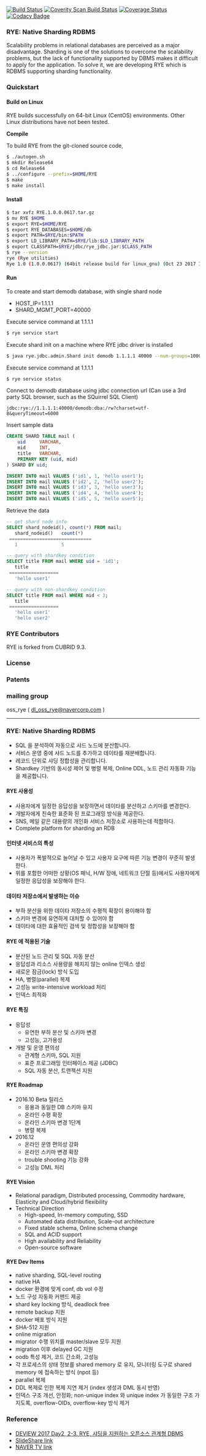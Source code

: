 [![Build Status](https://travis-ci.org/naver/rye.svg?branch=master)](https://travis-ci.org/naver/rye)
[![Coverity Scan Build Status](https://scan.coverity.com/projects/14194/badge.svg)](https://scan.coverity.com/projects/naver-rye)
[![Coverage Status](https://coveralls.io/repos/github/naver/rye/badge.svg?branch=master)](https://coveralls.io/github/naver/rye?branch=master)
[![Codacy Badge](https://api.codacy.com/project/badge/Grade/b176ed8900494f0d836030798aa47699)](https://www.codacy.com/app/kyungsik.seo/rye?utm_source=github.com&amp;utm_medium=referral&amp;utm_content=naver/rye&amp;utm_campaign=Badge_Grade)

### RYE: Native Sharding RDBMS 
Scalability problems in relational databases are perceived as a major disadvantage.
Sharding is one of the solutions to overcome the scalability problems,
but the lack of functionality supported by DBMS makes it difficult to apply for the application.
To solve it, we are developing RYE which is RDBMS supporting sharding functionality.

### Quickstart

#### Build on Linux
RYE builds successfully on 64-bit Linux (CentOS) environments. Other Linux distributions have not been tested.

**Compile**

To build RYE from the git-cloned source code,

```bash
$ ./autogen.sh
$ mkdir Release64
$ cd Release64
$ ../configure --prefix=$HOME/RYE
$ make
$ make install
```

#### Install

```bash
$ tar xvfz RYE.1.0.0.0617.tar.gz
$ mv RYE $HOME
$ export RYE=$HOME/RYE
$ export RYE_DATABASES=$HOME/db
$ export PATH=$RYE/bin:$PATH
$ export LD_LIBRARY_PATH=$RYE/lib:$LD_LIBRARY_PATH
$ export CLASSPATH=$RYE/jdbc/rye_jdbc.jar:$CLASS_PATH
$ rye --version
rye (Rye utilities)
Rye 1.0 (1.0.0.0617) (64bit release build for linux_gnu) (Oct 23 2017 12:53:00)
```

#### Run
To create and start demodb database, with single shard node
* HOST_IP=1.1.1.1
* SHARD_MGMT_PORT=40000

Execute service command at 1.1.1.1
```bash
$ rye service start
```

Execute shard init on a machine where RYE jdbc driver is installed
```bash
$ java rye.jdbc.admin.Shard init demodb 1.1.1.1 40000 --num-groups=10000
```

Execute service command at 1.1.1.1
```bash
$ rye service status
```

Connect to demodb database using jdbc connection url
(Can use a 3rd party SQL browser, such as the SQuirrel SQL Client)

```
jdbc:rye://1.1.1.1:40000/demodb:dba:/rw?charset=utf-8&queryTimeout=6000
```

Insert sample data

```SQL
CREATE SHARD TABLE mail (
   	uid  	VARCHAR,
   	mid  	INT,
   	title 	VARCHAR,
   	PRIMARY KEY (uid, mid)
) SHARD BY uid;

INSERT INTO mail VALUES ('id1', 1, 'hello user1');
INSERT INTO mail VALUES ('id2', 2, 'hello user2');
INSERT INTO mail VALUES ('id3', 3, 'hello user3');
INSERT INTO mail VALUES ('id4', 4, 'hello user4');
INSERT INTO mail VALUES ('id5', 5, 'hello user5');
```

Retrieve the data

```SQL
-- get shard node info
SELECT shard_nodeid(), count(*) FROM mail;
   shard_nodeid()   count(*)   
 ==============================
   1                5          

-- query with shardkey condition
SELECT title FROM mail WHERE uid = 'id1';
   title           
 ==================
   'hello user1'   

-- query with non-shardkey condition
SELECT title FROM mail WHERE mid < 3;
   title           
 ==================
   'hello user1'   
   'hello user2'
```

### RYE Contributors
RYE is forked from CUBRID 9.3.

### License

### Patents

### mailing group
oss_rye ( dl_oss_rye@navercorp.com )


-----------


### RYE: Native Sharding RDBMS

* SQL 을 분석하여 자동으로 샤드 노드에 분산합니다.
* 서비스 운영 중에 샤드 노드를 추가하고 데이타를 재분배합니다.
* 레코드 단위로 샤딩 정합성을 관리합니다.
* Shardkey 기반의 동시성 제어 및 병렬 복제, Online DDL, 노드 관리 자동화 기능을 제공합니다.

#### RYE 사용성
* 사용자에게 일정한 응답성을 보장하면서 데이타를 분산하고 스키마를 변경한다.
* 개발자에게 친숙한 표준화 된 프로그래밍 방식을 제공한다.
* SNS, 메일 같은 대용량의 개인화 서비스 저장소로 사용하는데 적합하다.
* Complete platform for sharding an RDB
 
#### 인터넷 서비스의 특성
* 사용자가 폭발적으로 늘어날 수 있고 사용자 요구에 따른 기능 변경이 꾸준히 발생한다.
* 위를 포함한 어떠한 상황(OS 패닉, H/W 장애, 네트워크 단절 등)에서도 사용자에게 일정한 응답성을 보장해야 한다.

#### 데이타 저장소에서 발생하는 이슈
* 부하 분산을 위한 데이타 저장소의 수평적 확장이 용이해야 함
* 스키마 변경에 유연하게 대처할 수 있어야 함
* 데이타에 대한 효율적인 검색 및 정합성을 보장해야 함

#### RYE 에 적용된 기술
* 분산된 노드 관리 및 SQL 자동 분산
* 응답성과 리소스 사용량을 해치지 않는 online 인덱스 생성
* 새로운 잠금(lock) 방식 도입
* HA, 병렬(parallel) 복제
* 고성능 write-intensive workload 처리
* 인덱스 최적화

#### RYE 특징
* 응답성
	* 유연한 부하 분산 및 스키마 변경		
	* 고성능, 고가용성
* 개발 및 운영 편의성
	* 관계형 스키마, SQL 지원
	* 표준 프로그래밍 인터페이스 제공 (JDBC)
	* SQL 자동 분산, 트랜젝션 지원

#### RYE Roadmap
* 2016.10 Beta 릴리스
	* 응용과 동일한 DB 스키마 유지
	* 온라인 수평 확장
	* 온라인 스키마 변경 1단계
	* 병렬 복제
* 2016.12
	* 온라인 운영 편의성 강화
	* 온라인 스키마 변경 확장
	* trouble shooting 기능 강화
	* 고성능 DML 처리

#### RYE Vision
* Relational paradigm, Distributed processing, Commodity hardware, Elasticity and Cloud/hybrid flexibility
* Technical Direction
	* High-speed, In-memory computing, SSD
	* Automated data distribution, Scale-out architecture
	* Fixed stable schema, Online schema change
	* SQL and ACID support
	* High availability and Reliability
	* Open-source software

#### RYE Dev Items
* native sharding, SQL-level routing
* native HA
* docker 환경에 맞게 conf, db vol 수정
* 노드 구성 자동화 커맨드 제공
* shard key locking 방식, deadlock free
* remote backup 지원
* docker 배포 방식 지원
* SHA-512 지원
* online migration
* migrator 수행 위치를 master/slave 모두 지원
* migration 이후 delayed GC 지원
* oodb 특성 제거, 코드 간소화, 고성능
* 각 프로세스의 상태 정보를 shared memory 로 유지, 모니터링 도구로 shared memory 에 접속하는 방식 (npot 등)
* parallel 복제
* DDL 복제로 인한 복제 지연 제거 (index 생성과 DML 동시 반영)
* 인덱스 구조 개선, 안정화; non-unique index 와 unique index 가 동일한 구조 가지도록, overflow-OIDs, overflow-key 방식 제거

### Reference

* [DEVIEW 2017 Day2, 2-3. RYE, 샤딩을 지원하는 오픈소스 관계형 DBMS](https://deview.kr/2017/schedule/185)
* [SlideShare link](https://www.slideshare.net/deview/223rye-dbms)
* [NAVER TV link](http://tv.naver.com/v/2302946)
